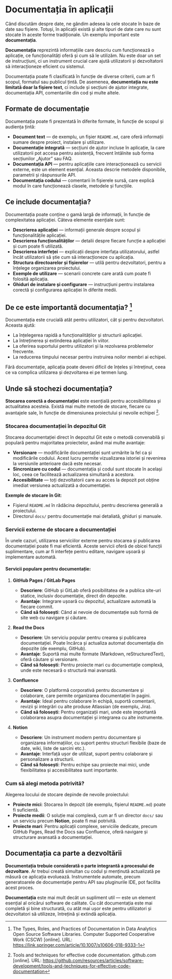# Documentația în aplicații

Când discutăm despre date, ne gândim adesea la cele stocate în baze de date sau fișiere. Totuși, în aplicații există și alte tipuri de date care nu sunt stocate în aceste forme tradiționale. Un exemplu important este **documentația**.

**Documentația** reprezintă informațiile care descriu cum funcționează o aplicație, ce funcționalități oferă și cum să le utilizăm. Nu este doar un set de instrucțiuni, ci un instrument crucial care ajută utilizatorii și dezvoltatorii să interacționeze eficient cu sistemul.

Documentația poate fi clasificată în funcție de diverse criterii, cum ar fi scopul, formatul sau publicul țintă. De asemenea, **documentația nu este limitată doar la fișiere text**, ci include și secțiuni de ajutor integrate, documentația API, comentariile din cod și multe altele.

## Formate de documentație

Documentația poate fi prezentată în diferite formate, în funcție de scopul și audiența țintă:
- **Document text** — de exemplu, un fișier `README.md`, care oferă informații sumare despre proiect, instalare și utilizare.
- **Documentație integrată** — secțiuni de ajutor incluse în aplicație, la care utilizatorii pot accesa pentru asistență, frecvent întâlnite sub forma secțiunilor „Ajutor” sau FAQ.
- **Documentația API** — pentru aplicațiile care interacționează cu servicii externe, este un element esențial. Aceasta descrie metodele disponibile, parametrii și răspunsurile API.
- **Documentația codului** — comentarii în fișierele sursă, care explică modul în care funcționează clasele, metodele și funcțiile.

## Ce include documentația?

Documentația poate conține o gamă largă de informații, în funcție de complexitatea aplicației. Câteva elemente esențiale sunt:
- **Descrierea aplicației** — informații generale despre scopul și funcționalitățile aplicației.
- **Descrierea funcționalităților** — detalii despre fiecare funcție a aplicației și cum poate fi utilizată.
- **Descrierea interfeței** — explicații despre interfața utilizatorului, astfel încât utilizatorii să știe cum să interacționeze cu aplicația.
- **Structura directoarelor și fișierelor** — utilă pentru dezvoltatori, pentru a înțelege organizarea proiectului.
- **Exemple de utilizare** — scenarii concrete care arată cum poate fi folosită aplicația.
- **Ghiduri de instalare și configurare** — instrucțiuni pentru instalarea corectă și configurarea aplicației în diferite medii.

## De ce este importantă documentația? [^2]

Documentația este crucială atât pentru utilizatori, cât și pentru dezvoltatori. Aceasta ajută:
- La înțelegerea rapidă a funcționalităților și structurii aplicației.
- La întreținerea și extinderea aplicației în viitor.
- La oferirea suportului pentru utilizatori și la rezolvarea problemelor frecvente.
- La reducerea timpului necesar pentru instruirea noilor membri ai echipei.

Fără documentație, aplicația poate deveni dificil de înțeles și întreținut, ceea ce va complica utilizarea și dezvoltarea ei pe termen lung.

## Unde să stochezi documentația?

**Stocarea corectă a documentației** este esențială pentru accesibilitatea și actualitatea acesteia. Există mai multe metode de stocare, fiecare cu avantajele sale, în funcție de dimensiunea proiectului și nevoile echipei [^1].

### Stocarea documentației în depozitul Git

Stocarea documentației direct în depozitul Git este o metodă convenabilă și populară pentru majoritatea proiectelor, având mai multe avantaje:

- **Versionare** — modificările documentației sunt urmărite la fel ca și modificările codului. Acest lucru permite vizualizarea istoriei și revenirea la versiunile anterioare dacă este necesar.
- **Sincronizare cu codul** — documentația și codul sunt stocate în același loc, ceea ce facilitează actualizarea simultană a acestora.
- **Accesibilitate** — toți dezvoltatorii care au acces la depozit pot obține imediat versiunea actualizată a documentației.

**Exemple de stocare în Git**:
- Fișierul `README.md` în rădăcina depozitului, pentru descrierea generală a proiectului.
- Directorul `docs/` pentru documentație mai detaliată, ghiduri și manuale.

### Servicii externe de stocare a documentației

În unele cazuri, utilizarea serviciilor externe pentru stocarea și publicarea documentației poate fi mai eficientă. Aceste servicii oferă de obicei funcții suplimentare, cum ar fi interfețe pentru editare, navigare ușoară și implementare automată.

#### Servicii populare pentru documentație:

1. **GitHub Pages / GitLab Pages**
   - **Descriere**: GitHub și GitLab oferă posibilitatea de a publica site-uri statice, inclusiv documentație, direct din depozite.
   - **Avantaje**: Integrare ușoară cu depozitul, actualizare automată la fiecare commit.
   - **Când să folosești**: Când ai nevoie de documentație sub formă de site web cu navigare și căutare.

2. **Read the Docs**
   - **Descriere**: Un serviciu popular pentru crearea și publicarea documentației. Poate încărca și actualiza automat documentația din depozite (de exemplu, GitHub).
   - **Avantaje**: Suportă mai multe formate (Markdown, reStructuredText), oferă căutare și versionare.
   - **Când să folosești**: Pentru proiecte mari cu documentație complexă, unde este necesară o structură mai avansată.

3. **Confluence**
   - **Descriere**: O platformă corporativă pentru documentare și colaborare, care permite organizarea documentației în pagini.
   - **Avantaje**: Ideal pentru colaborare în echipă, suportă comentarii, revizii și integrări cu alte produse Atlassian (de exemplu, Jira).
   - **Când să folosești**: Pentru organizații mari, unde este importantă colaborarea asupra documentației și integrarea cu alte instrumente.

4. **Notion**
   - **Descriere**: Un instrument modern pentru documentare și organizarea informațiilor, cu suport pentru structuri flexibile (baze de date, wiki, liste de sarcini etc.).
   - **Avantaje**: Interfață ușor de utilizat, suport pentru colaborare și personalizare a structurii.
   - **Când să folosești**: Pentru echipe sau proiecte mai mici, unde flexibilitatea și accesibilitatea sunt importante.

### Cum să alegi metoda potrivită?

Alegerea locului de stocare depinde de nevoile proiectului:

- **Proiecte mici**: Stocarea în depozit (de exemplu, fișierul `README.md`) poate fi suficientă.
- **Proiecte medii**: O soluție mai complexă, cum ar fi un director `docs/` sau un serviciu precum **Notion**, poate fi mai potrivită.
- **Proiecte mari**: Pentru aplicații complexe, serviciile dedicate, precum GitHub Pages, Read the Docs sau Confluence, oferă navigare și structurare avansată a documentației.

## Documentația ca parte a dezvoltării

**Documentația trebuie considerată o parte integrantă a procesului de dezvoltare**. Ar trebui creată simultan cu codul și menținută actualizată pe măsură ce aplicația evoluează. Instrumentele automate, precum generatoarele de documentație pentru API sau pluginurile IDE, pot facilita acest proces.

**Documentația** este mai mult decât un supliment util — este un element esențial al oricărui software de calitate. Cu cât documentația este mai completă și bine structurată, cu atât mai ușor este pentru utilizatori și dezvoltatori să utilizeze, întrețină și extindă aplicația.

[^1]: Tools and techniques for effective code documentation. github.com [online]. URL: https://github.com/resources/articles/software-development/tools-and-techniques-for-effective-code-documentation

[^2]: The Types, Roles, and Practices of Documentation in Data Analytics Open Source Software Libraries. Computer Supported Cooperative Work (CSCW) [online]. URL: https://link.springer.com/article/10.1007/s10606-018-9333-1
